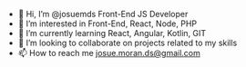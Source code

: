 - 👋 Hi, I’m @josuemds Front-End JS Developer
- 👀 I’m interested in Front-End, React, Node, PHP
- 🌱 I’m currently learning React, Angular, Kotlin, GIT
- 💞️ I’m looking to collaborate on projects related to my skills
- 📫 How to reach me josue.moran.ds@gmail.com

<!---
josuemds/josuemds is a ✨ special ✨ repository because its `README.md` (this file) appears on your GitHub profile.
You can click the Preview link to take a look at your changes.
--->
